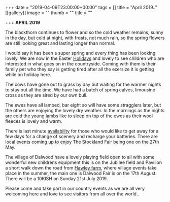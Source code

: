 +++
date = "2019-04-09T23:00:00+00:00"
tags = []
title = "April 2019.."
[[gallery]]
image = ""
thumb = ""
title = ""

+++
**APRIL 2019**

The blackthorn continues to flower and so the cold weather remains, sunny in the day, but cold at night, with frosts, not much rain, so the spring flowers are still looking great and lasting longer than normal.

I would say it has been a super spring and every thing has been looking lovely. We are now in the Easter [Holidays](https://www.hawleyfarm.co.uk/accommodation/stables/ "stables") and lovely to see children who are interested in what goes on in the countryside. Coming with them is their family pet who they say is getting tired after all the exersize it is getting while on holiday here.

The cows have gone out to grass by day but waiting for the warmer nights to stay out all the time. We have had a batch of spring calves,  limousine cross as they are sired by our own bull.

The ewes have all lambed, bar eight so will have some stragglers later, but the others are enjoying the lovely dry weather. In the mornings as the nights are cold the young lambs like to sleep on top of the ewes as their wool fleeces is lovely and warm.

There is last minute [availability](https://www.hawleyfarm.co.uk/booking/ "availability") for those who would like to get away for a few days for a change of scenery and recharge your batteries. There are local events coming up to enjoy The Stockland  Fair  being one on the 27th May.

The village of Dalwood have a lovely playing field open to all with some wonderful new childrens equipment this is on the Jubilee field and Pavilion a short walk down the road from [Hawley farm](https://www.hawleyfarm.co.uk "Home"), where village events take place in the summer, the main one is Dalwood Fair is on the 17th  August. There will be a 10KISH on Sunday 21st July  2019.

Please come and take part in our country events as we are all very welcoming here and love to see visitors from all over the world..